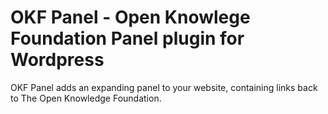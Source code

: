 OKF Panel - Open Knowlege Foundation Panel plugin for Wordpress
===============================================================

OKF Panel adds an expanding panel to your website, containing links back to The Open Knowledge Foundation.
